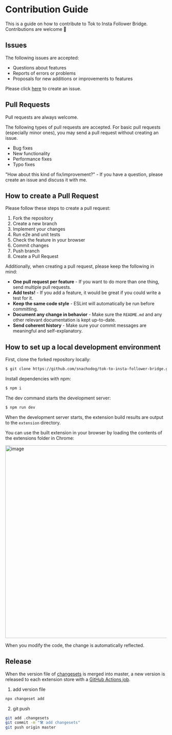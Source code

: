# Contribution Guide

This is a guide on how to contribute to Tok to Insta Follower Bridge.  
Contributions are welcome 🎉

## Issues

The following issues are accepted:

- Questions about features
- Reports of errors or problems
- Proposals for new additions or improvements to features

Please click [here](https://github.com/snachodog/tok-to-insta-follower-bridge/issues/new) to create an issue.

## Pull Requests

Pull requests are always welcome.

The following types of pull requests are accepted. For basic pull requests (especially minor ones), you may send a pull request without creating an issue.

- Bug fixes
- New functionality
- Performance fixes
- Typo fixes

"How about this kind of fix/improvement?" - If you have a question, please create an issue and discuss it with me.

## How to create a Pull Request

Please follow these steps to create a pull request:

1. Fork the repository
2. Create a new branch
3. Implement your changes
4. Run e2e and unit tests
5. Check the feature in your browser
6. Commit changes
7. Push branch
8. Create a Pull Request

Additionally, when creating a pull request, please keep the following in mind:

- **One pull request per feature** - If you want to do more than one thing, send multiple pull requests.
- **Add tests!** - If you add a feature, it would be great if you could write a test for it.
- **Keep the same code style** - ESLint will automatically be run before committing.
- **Document any change in behavior** - Make sure the `README.md` and any other relevant documentation is kept up-to-date.
- **Send coherent history** - Make sure your commit messages are meaningful and self-explanatory.

## How to set up a local development environment

First, clone the forked repository locally:

```bash
$ git clone https://github.com/snachodog/tok-to-insta-follower-bridge.git
```

Install dependencies with npm:

```bash
$ npm i
```

The dev command starts the development server:

```bash
$ npm run dev
```

When the development server starts, the extension build results are output to the `extension` directory.

You can use the built extension in your browser by loading the contents of the extensions folder in Chrome:

<img width="600" alt="image" src="https://github.com/snachodog/tok-to-insta-follower-bridge/assets/11070996/ac90d0de-8957-41d4-bb53-571583106040">

When you modify the code, the change is automatically reflected.

## Release

When the version file of [changesets](https://github.com/changesets/changesets) is merged into master, a new version is released to each extension store with a [GitHub Actions job](https://github.com/snachodog/tok-to-insta-follower-bridge/blob/main/.github/workflows/publish.yml).

1. add version file

```bash
npx changeset add
```

2. git push

```bash
git add .changesets
git commit -m "🛠️ add changesets"
git push origin master
```
